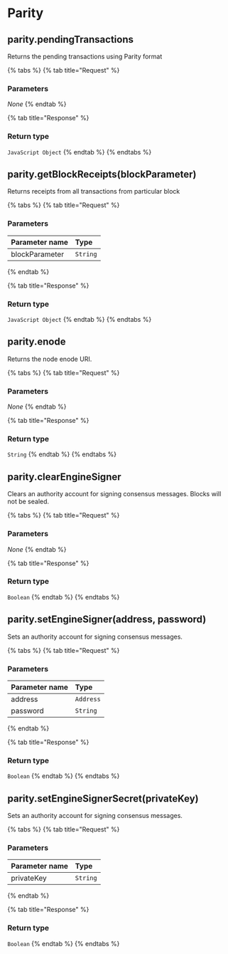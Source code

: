 # Parity

## parity.pendingTransactions

Returns the pending transactions using Parity format 

{% tabs %}
{% tab title="Request" %}
### **Parameters**

_None_
{% endtab %}

{% tab title="Response" %}
### Return type

`JavaScript Object`
{% endtab %}
{% endtabs %}

## parity.getBlockReceipts(blockParameter)

Returns receipts from all transactions from particular block 

{% tabs %}
{% tab title="Request" %}
### **Parameters**

| Parameter name | Type |
| :--- | :--- |
| blockParameter | `String` |
{% endtab %}

{% tab title="Response" %}
### Return type

`JavaScript Object`
{% endtab %}
{% endtabs %}

## parity.enode

Returns the node enode URI. 

{% tabs %}
{% tab title="Request" %}
### **Parameters**

_None_
{% endtab %}

{% tab title="Response" %}
### Return type

`String`
{% endtab %}
{% endtabs %}

## parity.clearEngineSigner

Clears an authority account for signing consensus messages. Blocks will not be sealed. 

{% tabs %}
{% tab title="Request" %}
### **Parameters**

_None_
{% endtab %}

{% tab title="Response" %}
### Return type

`Boolean`
{% endtab %}
{% endtabs %}

## parity.setEngineSigner(address, password)

Sets an authority account for signing consensus messages. 

{% tabs %}
{% tab title="Request" %}
### **Parameters**

| Parameter name | Type |
| :--- | :--- |
| address | `Address` |
| password | `String` |
{% endtab %}

{% tab title="Response" %}
### Return type

`Boolean`
{% endtab %}
{% endtabs %}

## parity.setEngineSignerSecret(privateKey)

Sets an authority account for signing consensus messages. 

{% tabs %}
{% tab title="Request" %}
### **Parameters**

| Parameter name | Type |
| :--- | :--- |
| privateKey | `String` |
{% endtab %}

{% tab title="Response" %}
### Return type

`Boolean`
{% endtab %}
{% endtabs %}

